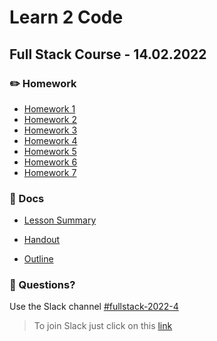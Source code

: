 # Learn 2 Code
## Full Stack Course - 14.02.2022
### ✏️ Homework

- [Homework 1](https://github.com/hamburgcodingschool/fullstack-2022-04_learn2code/blob/master/homework/homework_1.md)
- [Homework 2](https://github.com/hamburgcodingschool/fullstack-2022-04_learn2code/blob/master/homework/homework_2.md)
- [Homework 3](https://github.com/hamburgcodingschool/fullstack-2022-04_learn2code/blob/master/homework/homework_3.md)
- [Homework 4](https://github.com/hamburgcodingschool/fullstack-2022-04_learn2code/blob/master/homework/homework_4.md)
- [Homework 5](https://github.com/hamburgcodingschool/fullstack-2022-04_learn2code/blob/master/homework/homework_5.md)
- [Homework 6](https://github.com/hamburgcodingschool/fullstack-2022-04_learn2code/blob/master/homework/homework_6.md)
- [Homework 7](https://github.com/hamburgcodingschool/fullstack-2022-04_learn2code/blob/master/homework/homework_7.md)

### 📄 Docs

- [Lesson Summary](https://...)

- [Handout](https://github.com/hamburgcodingschool/fullstack-2022-04_learn2code/blob/master/docs/Handout%20-%20Learn%20to%20Code.pdf)

- [Outline](https://github.com/hamburgcodingschool/fullstack-2022-04_learn2code/blob/master/docs/Outline%20-%20Learn%20to%20Code.pdf)


### 🤔 Questions?

Use the Slack channel [#fullstack-2022-4](https://hamburgcodingschool.slack.com/archives/C043FL8DQ6Q)

> To join Slack just click on this [link](https://hamburgcodingschool.slack.com/join/shared_invite/enQtMjczNDI3OTE4NzIwLTE2ZmNkNDk5YTg3MDFlOTY2ZmU2YzU5YTU4MTNhNDg4MTRhNTMwYzFiNTdlOTdhYzllYzg5YmVkYzljNWExY2U#/)
